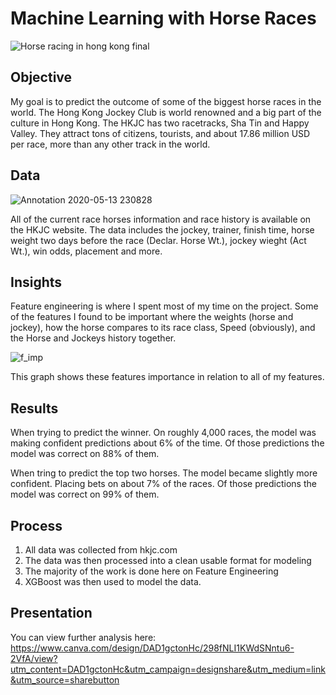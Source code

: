 # Machine Learning with Horse Races
![Horse racing in hong kong final](https://user-images.githubusercontent.com/39209157/81891128-4b912a00-956d-11ea-868b-cbbc2ac6a6f0.png)
## Objective

My goal is to predict the outcome of some of the biggest horse races in the world. The Hong Kong Jockey Club is world renowned and a big part of the culture in Hong Kong. The HKJC has two racetracks, Sha Tin and Happy Valley. They attract tons of citizens, tourists, and about 17.86 million USD per race, more than any other track in the world.

## Data
![Annotation 2020-05-13 230828](https://user-images.githubusercontent.com/39209157/81891680-b131e600-956e-11ea-8007-02441b98f2fc.png)

All of the current race horses information and race history is available on the HKJC website. The data includes the jockey, trainer, finish time, horse weight two days before the race (Declar. Horse Wt.), jockey wieght (Act Wt.), win odds, placement and more.

## Insights

Feature engineering is where I spent most of my time on the project. Some of the features I found to be important where 
the weights (horse and jockey), how the horse compares to its race class, Speed (obviously), and the Horse and Jockeys history together.

![f_imp](https://user-images.githubusercontent.com/39209157/81892166-028ea500-9570-11ea-8939-43e002db7852.png)

This graph shows these features importance in relation to all of my features.

## Results

When trying to predict the winner.
On roughly 4,000 races, the model was making confident predictions about 6% of the time. Of those predictions the model was correct on 88% of them.

When tring to predict the top two horses.
The model became slightly more confident. Placing bets on about 7% of the races. Of those predictions the model was correct on 99% of them.

## Process

1. All data was collected from hkjc.com
2. The data was then processed into a clean usable format for modeling
3. The majority of the work is done here on Feature Engineering
4. XGBoost was then used to model the data.

## Presentation
You can view further analysis here:
https://www.canva.com/design/DAD1gctonHc/298fNLI1KWdSNntu6-2VfA/view?utm_content=DAD1gctonHc&utm_campaign=designshare&utm_medium=link&utm_source=sharebutton
